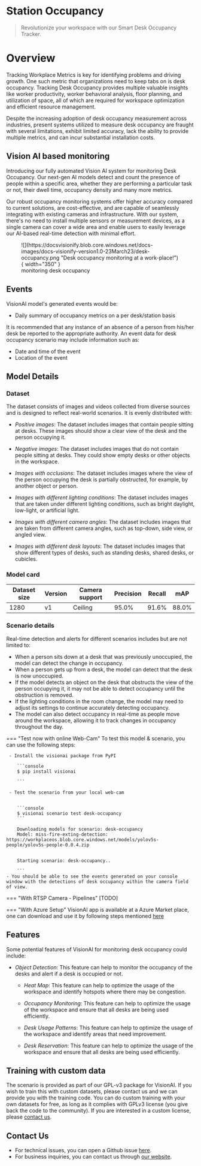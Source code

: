 # **Station Occupancy**

> Revolutionize your workspace with our Smart Desk Occupancy Tracker.

# Overview
Tracking Workplace Metrics is key for identifying problems and driving growth. One such metric that organizations need to keep tabs on is desk occupancy. Tracking Desk Occupancy provides multiple valuable insights like worker productivity, worker behavioral analysis, floor planning, and utilization of space, all of which are required for workspace optimization and efficient resource management.

Despite the increasing adoption of desk occupancy measurement across industries, present systems utilized to measure desk occupancy are fraught with several limitations, exhibit limited accuracy, lack the ability to provide multiple metrics, and can incur substantial installation costs.

## Vision AI based monitoring

Introducing our fully automated Vision AI system for monitoring Desk Occupancy. Our next-gen AI models detect and count the presence of people within a specific area, whether they are performing a particular task or not, their dwell time, occupancy density and many more metrics. 

Our robust occupancy monitoring systems offer higher accuracy compared to current solutions, are cost-effective, and are capable of seamlessly integrating with existing cameras and infrastructure. With our system, there's no need to install multiple sensors or measurement devices, as a single camera can cover a wide area and enable users to easily leverage our AI-based real-time detection with minimal effort.


<figure markdown>
  ![](https://docsvisionify.blob.core.windows.net/docs-images/docs-visionify-version1.0-23March23/desk-occupancy.png "Desk occupancy monitoring at a work-place!"){ width="350" }
  <figcaption>monitoring desk occupancy</figcaption>
</figure>

## Events

VisionAI model's generated events would be:

- Daily summary of occupancy metrics on a per desk/station basis

It is recommended that any instance of an absence of a person from his/her desk be reported to the appropriate authority.
An event data for desk occupancy scenario may include information such as:

- Date and time of the event
- Location of the event

## Model Details

### Dataset


The dataset consists of images and videos collected from diverse sources and is designed to reflect real-world scenarios. It is evenly distributed with:


- *Positive images*: The dataset includes images that contain people sitting at desks. These images should show a clear view of the desk and the person occupying it.

- *Negative images*: The dataset includes images that do not contain people sitting at desks. They could show empty desks or other objects in the workspace.

- *Images with occlusions*: The dataset includes images where the view of the person occupying the desk is partially obstructed, for example, by another object or person.

- *Images with different lighting conditions*: The dataset includes images that are taken under different lighting conditions, such as bright daylight, low-light, or artificial light.

- *Images with different camera angles*: The dataset includes images that are taken from different camera angles, such as top-down, side view, or angled view.

- *Images with different desk layouts*: The dataset includes images that show different types of desks, such as standing desks, shared desks, or cubicles.


### Model card

 <div class="table">
    <table class="fl-table">
        <thead>
        <tr><th>Dataset size</th>
            <th>Version</th>
            <th>Camera support</th>
            <th>Precision</th>
            <th>Recall</th>
            <th> mAP  </th>  
        </thead>
        <tbody>
        <tr>
            <td>1280</td>
            <td>v1</td>
            <td>Ceiling</td>
            <td>95.0% </td>
            <td>91.6% </td>
            <td>88.0% </td>
        </tr>
        </tbody>
    </table>
</div>

### Scenario details
Real-time detection and alerts for different scenarios includes but are not limited to:

- When a person sits down at a desk that was previously unoccupied, the model can detect the change in occupancy.
- When a person gets up from a desk, the model can detect that the desk is now unoccupied.
- If the model detects an object on the desk that obstructs the view of the person occupying it, it may not be able to detect occupancy until the obstruction is removed.
- If the lighting conditions in the room change, the model may need to adjust its settings to continue accurately detecting occupancy.
- The model can also detect occupancy in real-time as people move around the workspace, allowing it to track changes in occupancy throughout the day.


=== "Test now with online Web-Cam"
     To test this model & scenario, you can use the following steps:

     - Install the visionai package from PyPI
     
        ```console
        $ pip install visionai
        
        ```
     
     - Test the scenario from your local web-cam
     

        ```console
        $ visionai scenario test desk-occupancy
        ```

        Downloading models for scenario: desk-occupancy
        Model: miss-fire-exting-detection: https://workplaceos.blob.core.windows.net/models/yolov5s-people/yolov5s-people-0.0.4.zip
        

        Starting scenario: desk-occupancy..

        ```
    - You should be able to see the events generated on your console window with the detections of desk occupancy within the camera field of view.

=== "With RTSP Camera - Pipelines"
     [TODO]
 
=== "With Azure Setup"
     VisionAI app is available at a Azure Market place, one can download and use it by following steps mentioned [here](../reference/azure-managed-app.md)



## Features

Some potential features of VisionAI for monitoring desk occupancy could include:

 - *Object Detection*: This feature can help to monitor the occupancy of the desks and alert if a desk is occupied or not.

    - *Heat Map*: This feature can help to optimize the usage of the workspace and identify hotspots where there may be congestion.

    - *Occupancy Monitoring*: This feature can help to optimize the usage of the workspace and ensure that all desks are being used efficiently.

    - *Desk Usage Patterns*: This feature can help to optimize the usage of the workspace and identify areas that need improvement.

    - *Desk Reservation*: This feature can help to optimize the usage of the workspace and ensure that all desks are being used efficiently.


## Training with custom data

The scenario is provided as part of our GPL-v3 package for VisionAI. If you wish to train this with custom datasets, please contact us and we can provide you with the training code. You can do custom training with your own datasets for free, as long as it complies with GPLv3 license (you give back the code to the community). If you are interested in a custom license, please [contact us](../company/contact.md).


## Contact Us

- For technical issues, you can open a Github issue [here](https://github.com/visionify/visionai).
- For business inquiries, you can contact us through [our website](https://visionify.ai/contact-us/).